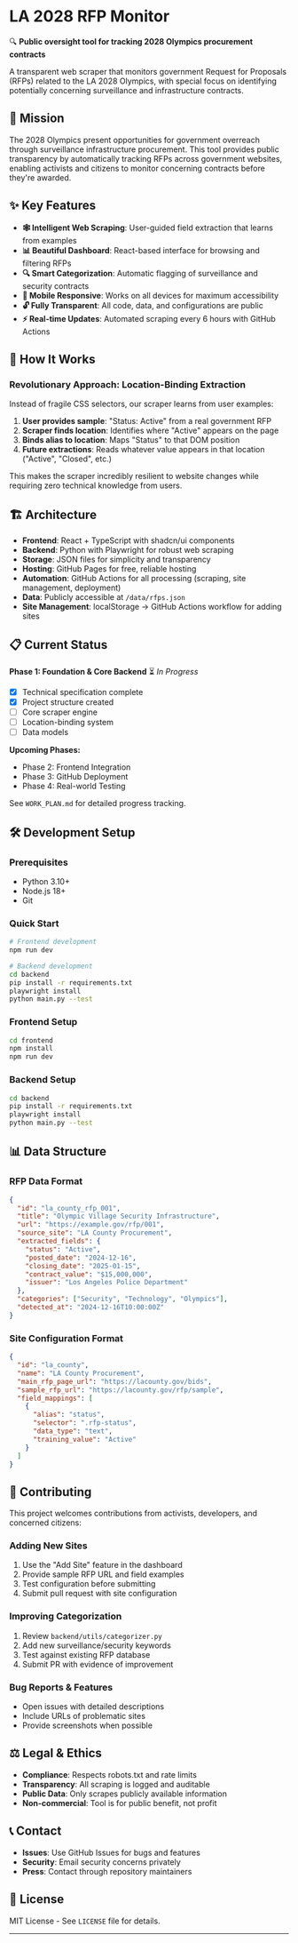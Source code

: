 # LA 2028 RFP Monitor

🔍 **Public oversight tool for tracking 2028 Olympics procurement contracts**

A transparent web scraper that monitors government Request for Proposals (RFPs) related to the LA 2028 Olympics, with special focus on identifying potentially concerning surveillance and infrastructure contracts.

## 🎯 Mission

The 2028 Olympics present opportunities for government overreach through surveillance infrastructure procurement. This tool provides public transparency by automatically tracking RFPs across government websites, enabling activists and citizens to monitor concerning contracts before they're awarded.

## ✨ Key Features

- **🕸️ Intelligent Web Scraping**: User-guided field extraction that learns from examples
- **📊 Beautiful Dashboard**: React-based interface for browsing and filtering RFPs
- **🔍 Smart Categorization**: Automatic flagging of surveillance and security contracts
- **📱 Mobile Responsive**: Works on all devices for maximum accessibility
- **🔓 Fully Transparent**: All code, data, and configurations are public
- **⚡ Real-time Updates**: Automated scraping every 6 hours with GitHub Actions

## 🚀 How It Works

### Revolutionary Approach: Location-Binding Extraction

Instead of fragile CSS selectors, our scraper learns from user examples:

1. **User provides sample**: "Status: Active" from a real government RFP
2. **Scraper finds location**: Identifies where "Active" appears on the page
3. **Binds alias to location**: Maps "Status" to that DOM position  
4. **Future extractions**: Reads whatever value appears in that location ("Active", "Closed", etc.)

This makes the scraper incredibly resilient to website changes while requiring zero technical knowledge from users.

## 🏗️ Architecture

- **Frontend**: React + TypeScript with shadcn/ui components  
- **Backend**: Python with Playwright for robust web scraping
- **Storage**: JSON files for simplicity and transparency
- **Hosting**: GitHub Pages for free, reliable hosting
- **Automation**: GitHub Actions for all processing (scraping, site management, deployment)
- **Data**: Publicly accessible at `/data/rfps.json`
- **Site Management**: localStorage → GitHub Actions workflow for adding sites

## 📋 Current Status

**Phase 1: Foundation & Core Backend** ⏳ *In Progress*
- [x] Technical specification complete
- [x] Project structure created
- [ ] Core scraper engine
- [ ] Location-binding system
- [ ] Data models

**Upcoming Phases:**
- Phase 2: Frontend Integration
- Phase 3: GitHub Deployment  
- Phase 4: Real-world Testing

See `WORK_PLAN.md` for detailed progress tracking.

## 🛠️ Development Setup

### Prerequisites
- Python 3.10+
- Node.js 18+
- Git

### Quick Start
```bash
# Frontend development
npm run dev

# Backend development
cd backend
pip install -r requirements.txt
playwright install
python main.py --test
```

### Frontend Setup  
```bash
cd frontend
npm install
npm run dev
```

### Backend Setup
```bash
cd backend
pip install -r requirements.txt
playwright install
python main.py --test
```

## 📊 Data Structure

### RFP Data Format
```json
{
  "id": "la_county_rfp_001",
  "title": "Olympic Village Security Infrastructure",
  "url": "https://example.gov/rfp/001", 
  "source_site": "LA County Procurement",
  "extracted_fields": {
    "status": "Active",
    "posted_date": "2024-12-16",
    "closing_date": "2025-01-15",
    "contract_value": "$15,000,000",
    "issuer": "Los Angeles Police Department"
  },
  "categories": ["Security", "Technology", "Olympics"],
  "detected_at": "2024-12-16T10:00:00Z"
}
```

### Site Configuration Format
```json
{
  "id": "la_county",
  "name": "LA County Procurement", 
  "main_rfp_page_url": "https://lacounty.gov/bids",
  "sample_rfp_url": "https://lacounty.gov/rfp/sample",
  "field_mappings": [
    {
      "alias": "status",
      "selector": ".rfp-status",
      "data_type": "text",
      "training_value": "Active"
    }
  ]
}
```

## 🤝 Contributing

This project welcomes contributions from activists, developers, and concerned citizens:

### Adding New Sites
1. Use the "Add Site" feature in the dashboard
2. Provide sample RFP URL and field examples
3. Test configuration before submitting
4. Submit pull request with site configuration

### Improving Categorization
1. Review `backend/utils/categorizer.py`
2. Add new surveillance/security keywords
3. Test against existing RFP database
4. Submit PR with evidence of improvement

### Bug Reports & Features
- Open issues with detailed descriptions
- Include URLs of problematic sites
- Provide screenshots when possible

## ⚖️ Legal & Ethics

- **Compliance**: Respects robots.txt and rate limits
- **Transparency**: All scraping is logged and auditable  
- **Public Data**: Only scrapes publicly available information
- **Non-commercial**: Tool is for public benefit, not profit

## 📞 Contact

- **Issues**: Use GitHub Issues for bugs and features
- **Security**: Email security concerns privately
- **Press**: Contact through repository maintainers

## 📜 License

MIT License - See `LICENSE` file for details.

---

